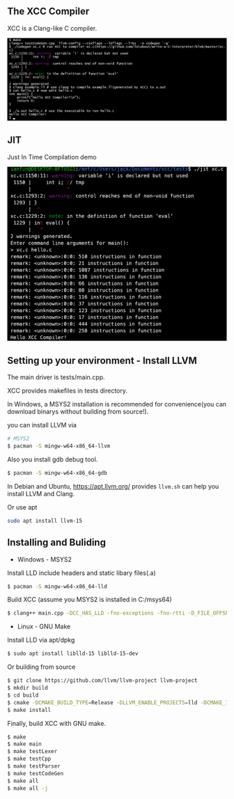## The XCC Compiler

XCC is a Clang-like C compiler.

![](screenshots.png)

## JIT

Just In Time Compilation demo

![](jit.png)

## Setting up your environment - Install LLVM

The main driver is tests/main.cpp.

XCC provides makefiles in tests directory.

In Windows, a MSYS2 installation is recommended for convenience(you can download binarys without building from source!).

you can install LLVM via

```bash
# MSYS2
$ pacman -S mingw-w64-x86_64-llvm
```

Also you install gdb debug tool.

```bash
$ pacman -S mingw-w64-x86_64-gdb
```

In Debian and Ubuntu, https://apt.llvm.org/ provides `llvm.sh` can help you install LLVM and Clang.

Or use apt

```bash
sudo apt install llvm-15
```

## Installing and Buliding

* Windows - MSYS2

Install LLD include headers and static libary files(.a)

```bash
$ pacman -S mingw-w64-x86_64-lld
```

Build XCC (assume you MSYS2 is installed in C:/msys64)

```bash
$ clang++ main.cpp -DCC_HAS_LLD -fno-exceptions -fno-rtti -D_FILE_OFFSET_BITS=64 -D__STDC_CONSTANT_MACROS -D__STDC_FORMAT_MACROS -D__STDC_LIMIT_MACROS C:/msys64/mingw64/lib/liblldWasm.a C:/msys64/mingw64/lib/liblldCOFF.a C:/msys64/mingw64/lib/liblldELF.a C:/msys64/mingw64/lib/liblldMachO.a C:/msys64/mingw64/lib/liblldMinGW.a C:/msys64/mingw64/lib/liblldCommon.a -lLLVM-15 -g C:/msys64/mingw64/bin/zlib1.dll
```

* Linux - GNU Make

Install LLD via apt/dpkg

```bash
$ sudo apt install liblld-15 liblld-15-dev
```

Or building from source

```bash
$ git clone https://github.com/llvm/llvm-project llvm-project
$ mkdir build
$ cd build
$ cmake -DCMAKE_BUILD_TYPE=Release -DLLVM_ENABLE_PROJECTS=lld -DCMAKE_INSTALL_PREFIX=/usr/local ../llvm-project/llvm
$ make install
```

Finally, build XCC with GNU make.

```bash
$ make
$ make main
$ make testLexer
$ make testCpp
$ make testParser
$ make testCodeGen
$ make all
$ make all -j
```
